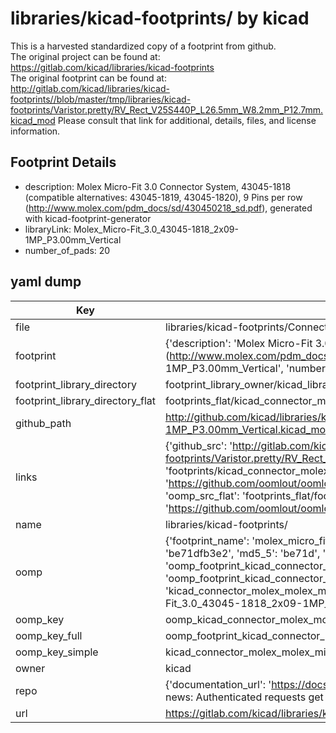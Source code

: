 # libraries/kicad-footprints/ by kicad  
This is a harvested standardized copy of a footprint from github.  
The original project can be found at:  
https://gitlab.com/kicad/libraries/kicad-footprints  
The original footprint can be found at:
http://gitlab.com/kicad/libraries/kicad-footprints//blob/master/tmp/libraries/kicad-footprints/Varistor.pretty/RV_Rect_V25S440P_L26.5mm_W8.2mm_P12.7mm.kicad_mod
Please consult that link for additional, details, files, and license information.  
## Footprint Details
* description: Molex Micro-Fit 3.0 Connector System, 43045-1818 (compatible alternatives: 43045-1819, 43045-1820), 9 Pins per row (http://www.molex.com/pdm_docs/sd/430450218_sd.pdf), generated with kicad-footprint-generator  
* libraryLink: Molex_Micro-Fit_3.0_43045-1818_2x09-1MP_P3.00mm_Vertical  
* number_of_pads: 20  
## yaml dump  
| Key | Value |  
| --- | --- |  
| file | libraries/kicad-footprints/Connector_Molex.pretty/Molex_Micro-Fit_3.0_43045-1818_2x09-1MP_P3.00mm_Vertical.kicad_mod |  
| footprint | {'description': 'Molex Micro-Fit 3.0 Connector System, 43045-1818 (compatible alternatives: 43045-1819, 43045-1820), 9 Pins per row (http://www.molex.com/pdm_docs/sd/430450218_sd.pdf), generated with kicad-footprint-generator', 'libraryLink': 'Molex_Micro-Fit_3.0_43045-1818_2x09-1MP_P3.00mm_Vertical', 'number_of_pads': 20} |  
| footprint_library_directory | footprint_library_owner/kicad_libraries/kicad-footprints/ |  
| footprint_library_directory_flat | footprints_flat/kicad_connector_molex_molex_micro_fit_3_0_43045_1818_2x09_1mp_p3_00mm_vertical/working |  
| github_path | http://github.com/kicad/libraries/kicad-footprints//blob/master/tmp/libraries/kicad-footprints/Connector_Molex.pretty/Molex_Micro-Fit_3.0_43045-1818_2x09-1MP_P3.00mm_Vertical.kicad_mod |  
| links | {'github_src': 'http://gitlab.com/kicad/libraries/kicad-footprints//blob/master/tmp/libraries/kicad-footprints/Varistor.pretty/RV_Rect_V25S440P_L26.5mm_W8.2mm_P12.7mm.kicad_mod', 'github_src_repo': 'https://gitlab.com/kicad/libraries/kicad-footprints', 'oomp_bot': 'footprints/kicad_connector_molex_molex_micro_fit_3_0_43045_1818_2x09_1mp_p3_00mm_vertical/working', 'oomp_bot_github': 'https://github.com/oomlout/oomlout_oomp_footprint_bot/tree/main/footprints/kicad_connector_molex_molex_micro_fit_3_0_43045_1818_2x09_1mp_p3_00mm_vertical/working', 'oomp_src_flat': 'footprints_flat/footprints_flat/kicad_connector_molex_molex_micro_fit_3_0_43045_1818_2x09_1mp_p3_00mm_vertical/working', 'oomp_src_flat_github': 'https://github.com/oomlout/oomlout_oomp_footprint_src/tree/main/footprints_flat/kicad_connector_molex_molex_micro_fit_3_0_43045_1818_2x09_1mp_p3_00mm_vertical/working'} |  
| name | libraries/kicad-footprints/ |  
| oomp | {'footprint_name': 'molex_micro_fit_3_0_43045_1818_2x09_1mp_p3_00mm_vertical', 'library_name': 'connector_molex', 'md5': 'be71dfb3e2185fecf99e6557161aaa76', 'md5_10': 'be71dfb3e2', 'md5_5': 'be71d', 'md5_6': 'be71df', 'oomp_key': 'oomp_kicad_connector_molex_molex_micro_fit_3_0_43045_1818_2x09_1mp_p3_00mm_vertical', 'oomp_key_extra': 'oomp_footprint_kicad_connector_molex_molex_micro_fit_3_0_43045_1818_2x09_1mp_p3_00mm_vertical', 'oomp_key_full': 'oomp_footprint_kicad_connector_molex_molex_micro_fit_3_0_43045_1818_2x09_1mp_p3_00mm_vertical_be71df', 'oomp_key_simple': 'kicad_connector_molex_molex_micro_fit_3_0_43045_1818_2x09_1mp_p3_00mm_vertical', 'original_filename': 'libraries/kicad-footprints/Connector_Molex.pretty/Molex_Micro-Fit_3.0_43045-1818_2x09-1MP_P3.00mm_Vertical.kicad_mod', 'owner_name': 'kicad'} |  
| oomp_key | oomp_kicad_connector_molex_molex_micro_fit_3_0_43045_1818_2x09_1mp_p3_00mm_vertical |  
| oomp_key_full | oomp_footprint_kicad_connector_molex_molex_micro_fit_3_0_43045_1818_2x09_1mp_p3_00mm_vertical |  
| oomp_key_simple | kicad_connector_molex_molex_micro_fit_3_0_43045_1818_2x09_1mp_p3_00mm_vertical |  
| owner | kicad |  
| repo | {'documentation_url': 'https://docs.github.com/rest/overview/resources-in-the-rest-api#rate-limiting', 'message': "API rate limit exceeded for 84.66.173.59. (But here's the good news: Authenticated requests get a higher rate limit. Check out the documentation for more details.)"} |  
| url | https://gitlab.com/kicad/libraries/kicad-footprints |  


